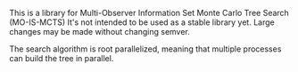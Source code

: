 This is a library for Multi-Observer Information Set Monte Carlo Tree Search (MO-IS-MCTS)
It's not intended to be used as a stable library yet. Large changes may be made without changing semver.

The search algorithm is root parallelized, meaning that multiple processes can build the tree in parallel.




